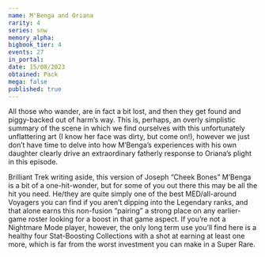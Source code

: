 ```yaml
---
name: M'Benga and Oriana
rarity: 4
series: snw
memory_alpha:
bigbook_tier: 4
events: 27
in_portal:
date: 15/08/2023
obtained: Pack
mega: false
published: true
---
```


All those who wander, are in fact a bit lost, and then they get found and piggy-backed out of harm’s way. This is, perhaps, an overly simplistic summary of the scene in which we find ourselves with this unfortunately unflattering art (I know her face was dirty, but come on!), however we just don’t have time to delve into how M’Benga’s experiences with his own daughter clearly drive an extraordinary fatherly response to Oriana’s plight in this episode.

Brilliant Trek writing aside, this version of Joseph “Cheek Bones” M’Benga is a bit of a one-hit-wonder, but for some of you out there this may be all the hit you need. He/they are quite simply one of the best MED/all-around Voyagers you can find if you aren’t dipping into the Legendary ranks, and that alone earns this non-fusion “pairing” a strong place on any earlier-game roster looking for a boost in that game aspect. If you’re not a Nightmare Mode player, however, the only long term use you’ll find here is a healthy four Stat-Boosting Collections with a shot at earning at least one more, which is far from the worst investment you can make in a Super Rare.
